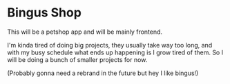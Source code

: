 # Bingus Shop

This will be a petshop app and will be mainly frontend.

I'm kinda tired of doing big projects, they usually take way too long, and with
my busy schedule what ends up happening is I grow tired of them. So I will be
doing a bunch of smaller projects for now.

(Probably gonna need a rebrand in the future but hey I like bingus!)
